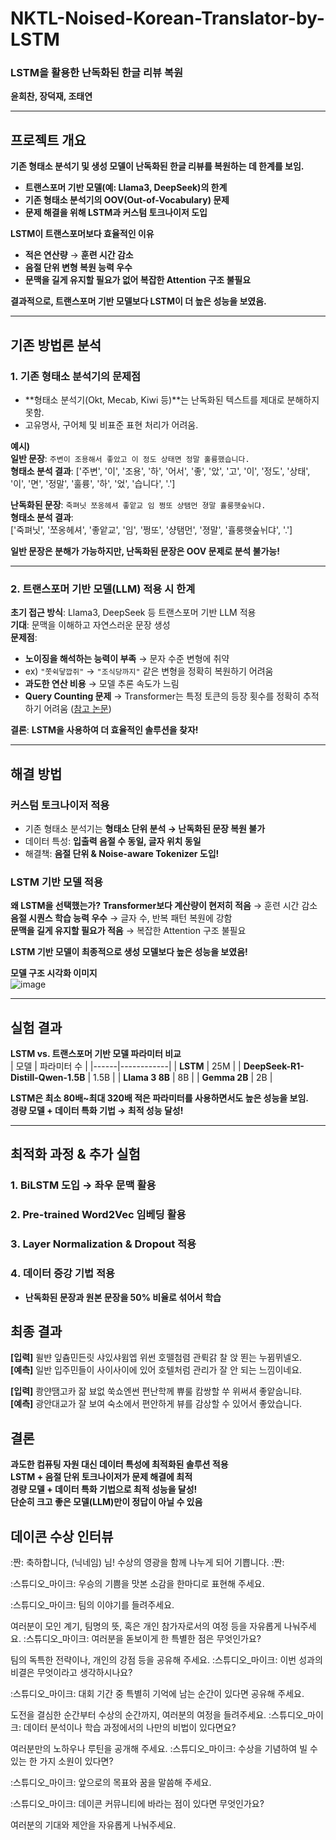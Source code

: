 # NKTL-Noised-Korean-Translator-by-LSTM

### **LSTM을 활용한 난독화된 한글 리뷰 복원**  
 **윤희찬, 장덕재, 조태연**  

---

## 프로젝트 개요
**기존 형태소 분석기 및 생성 모델이 난독화된 한글 리뷰를 복원하는 데 한계를 보임.**  
- **트랜스포머 기반 모델(예: Llama3, DeepSeek)의 한계**  
- **기존 형태소 분석기의 OOV(Out-of-Vocabulary) 문제**  
- **문제 해결을 위해 LSTM과 커스텀 토크나이저 도입**  

**LSTM이 트랜스포머보다 효율적인 이유**  
- **적은 연산량** → **훈련 시간 감소**  
- **음절 단위 변형 복원 능력 우수**  
- **문맥을 길게 유지할 필요가 없어 복잡한 Attention 구조 불필요**  

**결과적으로, 트랜스포머 기반 모델보다 LSTM이 더 높은 성능을 보였음.**  

---

## 기존 방법론 분석

### 1. 기존 형태소 분석기의 문제점
- **형태소 분석기(Okt, Mecab, Kiwi 등)**는 난독화된 텍스트를 제대로 분해하지 못함.  
- 고유명사, 구어체 및 비표준 표현 처리가 어려움.  

 **예시)**  
**일반 문장**: `주변이 조용해서 좋았고 이 정도 상태면 정말 훌륭했습니다.`  
**형태소 분석 결과**: 
['주변', '이', '조용', '하', '어서', '좋', '았', '고', '이', '정도', '상태', '이', '면', '정말', '훌륭', '하', '었', '습니다', '.']

**난독화된 문장**: `죽펴닛 쪼옹헤셔 좋앝교 임 쩡또 샹탬먼 졍말 휼룽햇숲뉘댜.`  
**형태소 분석 결과**:  
['죽펴닛', '쪼옹헤셔', '좋앝교', '임', '쩡또', '샹탬먼', '졍말', '휼룽햇숲뉘댜', '.']

**일반 문장은 분해가 가능하지만, 난독화된 문장은 OOV 문제로 분석 불가능!**  

---

### 2️. 트랜스포머 기반 모델(LLM) 적용 시 한계
**초기 접근 방식**: Llama3, DeepSeek 등 트랜스포머 기반 LLM 적용  
**기대**: 문맥을 이해하고 자연스러운 문장 생성  
**문제점**:
- **노이징을 해석하는 능력이 부족** → 문자 수준 변형에 취약  
- ex) `"쫏쉭닿깝쥐"` → `"조식당까지"` 같은 변형을 정확히 복원하기 어려움  
- **과도한 연산 비용** → 모델 추론 속도가 느림  
- **Query Counting 문제** → Transformer는 특정 토큰의 등장 횟수를 정확히 추적하기 어려움
  ([참고 논문](https://arxiv.org/abs/2407.15160))  

**결론**: **LSTM을 사용하여 더 효율적인 솔루션을 찾자!**  

---

## 해결 방법

### **커스텀 토크나이저 적용**
- 기존 형태소 분석기는 **형태소 단위 분석 → 난독화된 문장 복원 불가**  
- 데이터 특성: **입출력 음절 수 동일, 글자 위치 동일**  
- 해결책: **음절 단위 & Noise-aware Tokenizer 도입!**  

### **LSTM 기반 모델 적용**
**왜 LSTM을 선택했는가?**
**Transformer보다 계산량이 현저히 적음** → 훈련 시간 감소  
**음절 시퀀스 학습 능력 우수** → 글자 수, 반복 패턴 복원에 강함  
**문맥을 길게 유지할 필요가 적음** → 복잡한 Attention 구조 불필요  

**LSTM 기반 모델이 최종적으로 생성 모델보다 높은 성능을 보였음!**  

**모델 구조 시각화 이미지**  
![image](https://github.com/user-attachments/assets/340d9a47-6efb-4380-b564-08481a382133)

---

## 실험 결과

**LSTM vs. 트랜스포머 기반 모델 파라미터 비교**  
| 모델 | 파라미터 수 |
|------|------------|
| **LSTM** | 25M |
| **DeepSeek-R1-Distill-Qwen-1.5B** | 1.5B |
| **Llama 3 8B** | 8B |
| **Gemma 2B** | 2B |

**LSTM은 최소 80배~최대 320배 적은 파라미터를 사용하면서도 높은 성능을 보임.**  
**경량 모델 + 데이터 특화 기법 → 최적 성능 달성!**  

---

## 최적화 과정 & 추가 실험

### 1️. **BiLSTM 도입** → 좌우 문맥 활용  
### 2️. **Pre-trained Word2Vec 임베딩 활용**  
### 3️. **Layer Normalization & Dropout 적용**  
### 4️. **데이터 증강 기법 적용**  
- **난독화된 문장과 원본 문장을 50% 비율로 섞어서 학습**

## 최종 결과

**[입력]** 윌뱐 잎츔민든릿 샤있샤윔엡 위썬 호뗄첨렴 관뤽갉 찰 앉 뙨는 누뀜뮈넬오.  
**[예측]** 일반 입주민들이 사이사이에 있어 호텔처럼 관리가 잘 안 되는 느낌이네요.  

**[입력]** 쾅얀땜고카 잚 뵤없 쑥쇼엔썬 편난학께 쀼룰 캄쌍할 쑤 위써셔 좋앝숩니탸.  
**[예측]** 광안대교가 잘 보여 숙소에서 편안하게 뷰를 감상할 수 있어서 좋았습니다. 

## 결론

**과도한 컴퓨팅 자원 대신 데이터 특성에 최적화된 솔루션 적용**  
**LSTM + 음절 단위 토크나이저가 문제 해결에 최적**  
**경량 모델 + 데이터 특화 기법으로 최적 성능을 달성!**  
**단순히 크고 좋은 모델(LLM)만이 정답이 아닐 수 있음**  

## 데이콘 수상 인터뷰
:짠: 축하합니다, (닉네임) 님! 수상의 영광을 함께 나누게 되어 기쁩니다. :짠:

:스튜디오_마이크: 우승의 기쁨을 맛본 소감을 한마디로 표현해 주세요.

:스튜디오_마이크: 팀의 이야기를 들려주세요.

여러분이 모인 계기, 팀명의 뜻, 혹은 개인 참가자로서의 여정 등을 자유롭게 나눠주세요.
:스튜디오_마이크: 여러분을 돋보이게 한 특별한 점은 무엇인가요?

팀의 독특한 전략이나, 개인의 강점 등을 공유해 주세요.
:스튜디오_마이크: 이번 성과의 비결은 무엇이라고 생각하시나요?

:스튜디오_마이크: 대회 기간 중 특별히 기억에 남는 순간이 있다면 공유해 주세요.

도전을 결심한 순간부터 수상의 순간까지, 여러분의 여정을 들려주세요.
:스튜디오_마이크: 데이터 분석이나 학습 과정에서의 나만의 비법이 있다면요?

여러분만의 노하우나 루틴을 공개해 주세요.
:스튜디오_마이크: 수상을 기념하여 빌 수 있는 한 가지 소원이 있다면?

:스튜디오_마이크: 앞으로의 목표와 꿈을 말씀해 주세요.

:스튜디오_마이크: 데이콘 커뮤니티에 바라는 점이 있다면 무엇인가요?

여러분의 기대와 제안을 자유롭게 나눠주세요.

